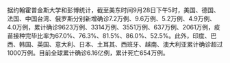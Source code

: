 据约翰霍普金斯大学和彭博统计，截至美东时间9月28日下午5时，美国、德国、法国、中国台湾、俄罗斯分别新增确诊7.2万例、9.6万例、5.2万例、4.9万例、4.0万例，累计确诊9623万例、3314万例、3551万例、637万例、2061万例，疫苗接种完毕比率为67.0%、76.3%、81.5%、86.0%、52.5%。此外，印度、巴西、韩国、英国、意大利、日本、土耳其、西班牙、越南、澳大利亚累计确诊超过1000万例。目前全球累计确诊6.16亿例，累计死亡654万例。